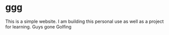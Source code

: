 # ggg
This is a simple website.  I am building this personal use as well as a project for learning.
Guys gone Golfing
